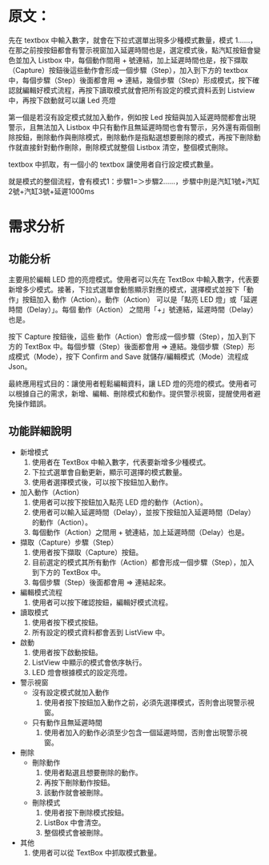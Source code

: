 # 原文：
先在 textbox 中輸入數字，就會在下拉式選單出現多少種模式數量，模式 1……，在那之前按按鈕都會有警示視窗加入延遲時間也是，選定模式後，點汽缸按鈕會變色並加入 Listbox 中，每個動作間用 + 號連結，加上延遲時間也是，按下擷取（Capture）按鈕後這些動作會形成一個步驟（Step），加入到下方的 textbox 中，每個步驟（Step）後面都會用 => 連結，幾個步驟（Step）形成模式，按下確認就編輯好模式流程，再按下讀取模式就會把所有設定的模式資料丟到 Listview 中，再按下啟動就可以讓 Led 亮燈

第一個是若沒有設定模式就加入動作，例如按 Led 按鈕與加入延遲時間都會出現警示，且無法加入 Listbox 中只有動作且無延遲時間也會有警示，另外還有兩個刪除按鈕，刪除動作與刪除模式，刪除動作是指點選想要刪除的模式，再按下刪除動作就直接針對動作刪除，刪除模式就整個 Listbox 清空，整個模式刪除。

textbox 中抓取，有一個小的 textbox 讓使用者自行設定模式數量。

就是模式的整個流程，會有模式1：步驟1=＞步驟2……，步驟中則是汽缸1號+汽缸2號+汽缸3號+延遲1000ms


# 需求分析

## 功能分析

主要用於編輯 LED 燈的亮燈模式。使用者可以先在 TextBox 中輸入數字，代表要新增多少模式。接著，下拉式選單會動態顯示對應的模式，選擇模式並按下「動作」按鈕加入 動作（Action）。動作（Action） 可以是「點亮 LED 燈」或「延遲時間（Delay）」。每個 動作（Action） 之間用「+」號連結，延遲時間（Delay）也是。

按下 Capture 按鈕後，這些 動作（Action）會形成一個步驟（Step），加入到下方的 TextBox 中。每個步驟（Step）後面都會用 => 連結。幾個步驟（Step）形成模式（Mode），按下 Confirm and Save 就儲存/編輯模式（Mode）流程成 Json。

最終應用程式目的：讓使用者輕鬆編輯資料，讓 LED 燈的亮燈的模式。使用者可以根據自己的需求，新增、編輯、刪除模式和動作。提供警示視窗，提醒使用者避免操作錯誤。

## 功能詳細說明

* 新增模式
	1. 使用者在 TextBox 中輸入數字，代表要新增多少種模式。
	2. 下拉式選單會自動更新，顯示可選擇的模式數量。
	3. 使用者選擇模式後，可以按下按鈕加入動作。
* 加入動作（Action）
	1. 使用者可以按下按鈕加入點亮 LED 燈的動作（Action）。
	2. 使用者可以輸入延遲時間（Delay），並按下按鈕加入延遲時間（Delay）的動作（Action）。
	3. 每個動作（Action）之間用 + 號連結，加上延遲時間（Delay）也是。
* 擷取（Capture）步驟（Step）
	1. 使用者按下擷取（Capture）按鈕。
	2. 目前選定的模式其所有動作（Action）都會形成一個步驟（Step），加入到下方的 TextBox 中。
	3. 每個步驟（Step）後面都會用 => 連結起來。
* 編輯模式流程
	1. 使用者可以按下確認按鈕，編輯好模式流程。
* 讀取模式
	1. 使用者按下模式按鈕。
	2. 所有設定的模式資料都會丟到 ListView 中。
* 啟動
	1. 使用者按下啟動按鈕。
	2. ListView 中顯示的模式會依序執行。
	3. LED 燈會根據模式的設定亮燈。
* 警示視窗
	* 沒有設定模式就加入動作
		1. 使用者按下按鈕加入動作之前，必須先選擇模式，否則會出現警示視窗。
	* 只有動作且無延遲時間
		1. 使用者加入的動作必須至少包含一個延遲時間，否則會出現警示視窗。
* 刪除
	* 刪除動作
		1. 使用者點選且想要刪除的動作。
		2. 再按下刪除動作按鈕。
		3. 該動作就會被刪除。
	* 刪除模式
		1. 使用者按下刪除模式按鈕。
		2. ListBox 中會清空。
		3. 整個模式會被刪除。
* 其他
	1. 使用者可以從 TextBox 中抓取模式數量。

